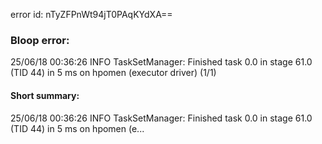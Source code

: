 error id: nTyZFPnWt94jT0PAqKYdXA==
### Bloop error:

25/06/18 00:36:26 INFO TaskSetManager: Finished task 0.0 in stage 61.0 (TID 44) in 5 ms on hpomen (executor driver) (1/1)
#### Short summary: 

25/06/18 00:36:26 INFO TaskSetManager: Finished task 0.0 in stage 61.0 (TID 44) in 5 ms on hpomen (e...